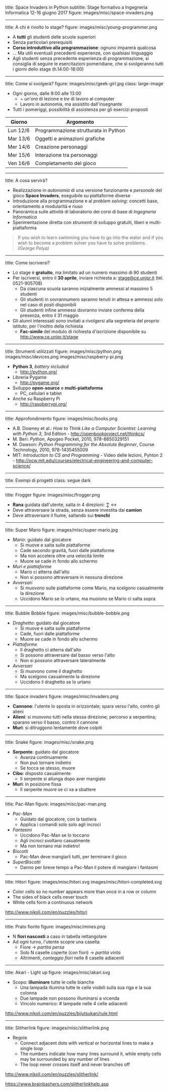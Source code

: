 title: Space Invaders in Python
subtitle: Stage formativo a Ingegneria Informatica 12-16 giugno 2017
figure: images/misc/space-invaders.png

---

title: A chi è rivolto lo stage?
figure: images/misc/young-programmer.png

- A **tutti** gli studenti delle scuole superiori
- Senza particolari prerequisiti
- **Corso introduttivo alla programmazione**: ognuno imparerà qualcosa
- … Ma utili eventuali precedenti esperienze, con qualsiasi linguaggio <br />
- Agli studenti senza precedente esperienza di programmazione, si consiglia di seguire le esercitazioni pomeridiane, che si svolgeranno tutti i giorni dello stage (h.14:00-18:00)

---

title: Come si svolgerà? 
figure: images/misc/geek-girl.jpg
class: large-image

- Ogni giorno, dalle 9:00 alle 13:00
    - ~ *un'ora* di lezione e *tre* di lavoro al computer
    - Lavoro in autonomia, ma assistito dall'insegnante
- Tutti i pomeriggi, possibilità di assistenza per gli esercizi proposti

Giorno | Argomento
-------|----------
Lun 12/6 | Programmazione strutturata in Python
Mar 13/6 | Oggetti e animazioni grafiche
Mer 14/6 | Creazione personaggi
Mer 15/6 | Interazione tra personaggi
Ven 16/6 | Completamento del gioco

---

title: A cosa servirà?

- Realizzazione in *autonomia* di una versione funzionante e *personale* del gioco **Space Invaders**, eseguibile su piattaforme diverse
- Introduzione alla programmazione e al *problem solving*: concetti base, orientamento a modularità e riuso
- Panoramica sulle attività di laboratorio dei corsi di base di *Ingegneria Informatica*
- Sperimentazione diretta con *strumenti* di sviluppo gratuiti, liberi e multi-piattaforma

> If you wish to learn swimming you have to go into the water and if you wish to become a problem solver you have to solve problems. *(George Polya)*

---

title: Come iscriversi?

- Lo stage è **gratuito**, ma limitato ad un numero massimo di 90 studenti
- Per iscriversi, entro il **30 aprile**, inviare richiesta a: <stage@ce.unipr.it> (tel. 0521-905708)
    - Da ciascuna scuola saranno inizialmente ammessi al massimo 5 studenti
    - Gli studenti in sovrannumero saranno tenuti in attesa e ammessi solo nel caso di posti disponibili
    - Gli studenti infine ammessi dovranno inviare conferma della presenza, entro il 31 maggio
- Gli alunni interessati sono invitati a rivolgersi alla segreteria del proprio istituto, per l'inoltro della richiesta
    - **Fac-simile** del modulo di richiesta d'iscrizione disponibile su <http://www.ce.unipr.it/stage>

---

title: Strumenti utilizzati
figure: images/misc/python.png images/misc/devices.png images/misc/raspberry-pi.png

- **Python 3**, *battery included*
    - <http://python.org/>
- Libreria Pygame
    - <http://pygame.org/>
- Sviluppo **open-source** e **multi-piattaforma**
    - PC, cellulari e tablet
- Anche su Raspberry Pi
    - <http://raspberrypi.org/>

---

title: Approfondimento
figure: images/misc/books.png

- A.B. Downey et al.: *How to Think Like a Computer Scientist: Learning with Python 3*, 3rd Edition - <http://openbookproject.net/thinkcs/>
- M. Beri: *Python*, Apogeo Pocket, 2010, 978-8850329151
- M. Dawson: *Python Programming for the Absolute Beginner*, Course Technology, 2010, 978-1435455009
- MIT: *Introduction to CS and Programming* - Video delle lezioni, Pyhton 2 - <http://ocw.mit.edu/courses/electrical-engineering-and-computer-science/>

---

title: Esempi di progetti
class: segue dark

---

title: Frogger
figure: images/misc/frogger.png

- **Rana** guidata dall'utente, salta in 4 direzioni: ↕ ↔
- Deve attraversare la strada, senza essere investita dai **camion**
- Deve attraversare il fiume, saltando sui **tronchi**

---

title: Super Mario
figure: images/misc/super-mario.jpg

- *Mario*: guidato dal giocatore
    - Si muove e salta sulle piattaforme
    - Cade secondo gravità, fuori dalle piattaforme
    - Ma non accelera oltre una velocità limite
    - Muore se cade in fondo allo schermo
- *Muri e piattaforme*
    - Mario ci atterra dall'alto
    - Non si possono attraversare in nessuna direzione
- *Avversari*
    - Si muovono sulle piattaforme come Mario, ma scelgono casualmente la direzione
    - Uccidono Mario se lo urtano, ma muoiono se Mario ci salta sopra

---

title: Bubble Bobble
figure: images/misc/bubble-bobble.png

- *Draghetto*: guidato dal giocatore
    - Si muove e salta sulle piattaforme
    - Cade, fuori dalle piattaforme
    - Muore se cade in fondo allo schermo
- *Piattaforme*
    - Il draghetto ci atterra dall'alto
    - Si possono attraversare dal basso verso l'alto
    - Non si possono attraversare lateralmente
- *Avversari*
    - Si muovono come il draghetto
    - Ma scelgono casualmente la direzione
    - Uccidono il draghetto se lo urtano

---

title: Space invaders
figure: images/misc/invaders.png

- **Cannone**: l'utente lo sposta in orizzontale; spara verso l'alto, contro gli alieni
- **Alieni**: si muovono tutti nella stessa direzione; percorso a serpentina; sparano verso il basso, contro il cannone
- **Muri**: si ditruggono lentamente dove colpiti

---

title: Snake
figure: images/misc/snake.png

- **Serpente**: guidato dal giocatore
    - Avanza continuamente
    - Non può tornare indietro
    - Se tocca se stesso, muore
- **Cibo**: disposto casualmente
    - Il serpente si allunga dopo aver mangiato
- **Muri**: in posizione fissa
    - Il serpente muore se ci va a sbattere

---

title: Pac-Man
figure: images/misc/pac-man.png

- *Pac-Man*
    - Guidato dal giocatore, con la tastiera
    - Applica i comandi solo solo agli incroci
- *Fantasmi*
    - Uccidono Pac-Man se lo toccano
    - Agli incroci svoltano casualmente
    - Ma non tornano mai indietro!
- *Biscotti*
    - Pac-Man deve mangiarli tutti, per terminare il gioco
- *SuperBiscotti*
    - Danno per breve tempo a Pac-Man il potere di mangiare i fantasmi

---

title: Hitori
figure: images/misc/hitori.svg images/misc/hitori-completed.svg

- Color cells so no number appears more than once in a row or column
- The sides of black cells never touch
- White cells form a continuous network

>

<http://www.nikoli.com/en/puzzles/hitori>

---

title: Prato fiorito
figure: images/misc/mines.png

- N <b>fiori nascosti</b> a caso in tabella rettangolare
- Ad ogni turno, l'utente scopre una casella:
    - Fiore → <i>partita persa</i>
    - Solo N caselle coperte (con fiori) → <i>partita vinta</i>
    - Altrimenti, <i>conteggio fiori</i> nelle 8 caselle adiacenti

---

title: Akari - Light up
figure: images/misc/akari.svg

- Scopo: <b>illuminare</b> tutte le celle bianche
    - Una lampada illumina tutte le celle visibili sulla sua riga e la sua colonna
    - Due lampade non possono illuminarsi a vicenda
    - Vincolo numerico: # lampade nelle 4 celle adiacenti
    
>

<http://www.nikoli.com/en/puzzles/bijutsukan/rule.html>

---

title: Slitherlink
figure: images/misc/slitherlink.png

- Regole
    - Connect adjacent dots with vertical or horizontal lines to make a single loop
    - The numbers indicate how many lines surround it, while empty cells may be surrounded by any number of lines
    - The loop never crosses itself and never branches off

>

<http://www.nikoli.com/en/puzzles/slitherlink/>

<https://www.brainbashers.com/slitherlinkhelp.asp>



